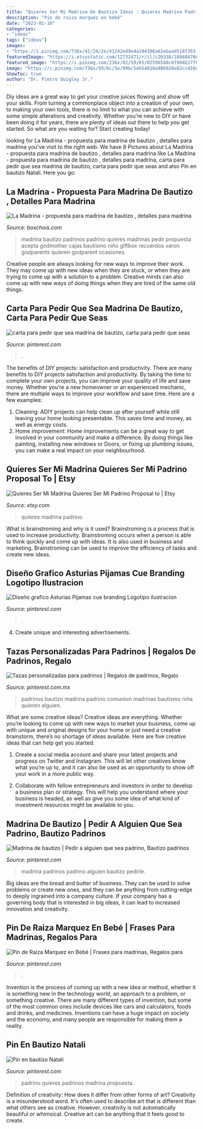 ```yaml
---
title: "Quieres Ser Mi Madrina De Bautizo Ideas : Quieres Madrina Padrino"
description: "Pin de raiza marquez en bebé"
date: "2023-01-10"
categories:
- "ideas"
tags: ["ideas"]
images:
- "https://i.pinimg.com/736x/41/24/2e/41242ed9e4a194386a61ebaad518f263.jpg"
featuredImage: "https://i.etsystatic.com/12732471/r/il/c20338/1884847661/il_570xN.1884847661_g7je.jpg"
featured_image: "https://i.pinimg.com/236x/02/59/65/02596588c6f904b27f6efeda9cafbff6.jpg?nii=t"
image: "https://i.pinimg.com/736x/99/bc/5e/99bc5eb54010a98b020a82ccd16d67ba.jpg"
ShowToc: true
author: "Dr. Pietro Quigley Jr."
---
```



Diy ideas are a great way to get your creative juices flowing and show off your skills. From turning a commonplace object into a creation of your own, to making your own tools, there is no limit to what you can achieve with some simple alterations and creativity. Whether you're new to DIY or have been doing it for years, there are plenty of ideas out there to help you get started. So what are you waiting for? Start creating today!

	

		
looking for La Madrina - propuesta para madrina de bautizo , detalles para madrina you've visit to the right web. We have 8 Pictures about La Madrina - propuesta para madrina de bautizo , detalles para madrina like La Madrina - propuesta para madrina de bautizo , detalles para madrina, carta para pedir que sea madrina de bautizo, carta para pedir que seas and also Pin en bautizo Natali. Here you go:
		
    
## La Madrina - Propuesta Para Madrina De Bautizo , Detalles Para Madrina

<img loading=lazy src="https://cdn.shopify.com/s/files/1/2344/0125/products/la_madrina_1024x1024.jpg?v=1541617444" onerror="this.onerror=null;this.src='https://tse1.mm.bing.net/th?id=OIP.Mo_-2V4TV_sx_oVsZsvcSQHaFG&amp;pid=15.1';" alt="La Madrina - propuesta para madrina de bautizo , detalles para madrina">

_Source: boxchois.com_

>madrina bautizo padrinos padrino quieres madrinas pedir propuesta acepta godmother cajas bautismo niño giftbox recuerdos varon godparents quieren godparent ocasiones. 

	

Creative people are always looking for new ways to improve their work. They may come up with new ideas when they are stuck, or when they are trying to come up with a solution to a problem. Creative minds can also come up with new ways of doing things when they are tired of the same old things.

    
## Carta Para Pedir Que Sea Madrina De Bautizo, Carta Para Pedir Que Seas

<img loading=lazy src="https://i.pinimg.com/736x/99/bc/5e/99bc5eb54010a98b020a82ccd16d67ba.jpg" onerror="this.onerror=null;this.src='https://tse2.mm.bing.net/th?id=OIP.6yK6b5oH3IpSQ-Zdn5dcigHaJ4&amp;pid=15.1';" alt="carta para pedir que sea madrina de bautizo, carta para pedir que seas">

_Source: pinterest.com_

>. 

	

The benefits of DIY projects: satisfaction and productivity.
There are many benefits to DIY projects satisfaction and productivity. By taking the time to complete your own projects, you can improve your quality of life and save money. Whether you’re a new homeowner or an experienced mechanic, there are multiple ways to improve your workflow and save time. Here are a few examples: 
1. Cleaning: ADIY projects can help clean up after yourself while still leaving your home looking presentable. This saves time and money, as well as energy costs. 
2. Home improvement: Home improvements can be a great way to get involved in your community and make a difference. By doing things like painting, installing new windows or Doors, or fixing up plumbing issues, you can make a real impact on your neighbourhood. 

    
## Quieres Ser Mi Madrina Quieres Ser Mi Padrino Proposal To | Etsy

<img loading=lazy src="https://i.etsystatic.com/12732471/r/il/c20338/1884847661/il_570xN.1884847661_g7je.jpg" onerror="this.onerror=null;this.src='https://tse2.mm.bing.net/th?id=OIP.olj7ruItZwTrs7mAFDFm9wHaE8&amp;pid=15.1';" alt="Quieres Ser Mi Madrina Quieres Ser Mi Padrino Proposal to | Etsy">

_Source: etsy.com_

>quieres madrina padrino. 

	

What is brainstroming and why is it used?
Brainstroming is a process that is used to increase productivity. Brainstroming occurs when a person is able to think quickly and come up with ideas. It is also used in business and marketing. Brainstroming can be used to improve the efficiency of tasks and create new ideas.

    
## Diseño Grafico Asturias Pijamas Cue Branding Logotipo Ilustracion

<img loading=lazy src="https://i.pinimg.com/originals/2d/bf/81/2dbf8198902cf2d3ce45e59f65ad4102.jpg" onerror="this.onerror=null;this.src='https://tse3.mm.bing.net/th?id=OIP.QZn74yO-S0j5bzKEcOXLaAHaHa&amp;pid=15.1';" alt="Diseño grafico Asturias Pijamas cue branding Logotipo ilustracion">

_Source: pinterest.com_

>. 

	

4. Create unique and interesting advertisements.

    
## Tazas Personalizadas Para Padrinos | Regalos De Padrinos, Regalo

<img loading=lazy src="https://i.pinimg.com/736x/cb/54/3c/cb543c74089cca2805c031f8ff8dabce.jpg" onerror="this.onerror=null;this.src='https://tse2.mm.bing.net/th?id=OIP.-gaMR4Z-wQ7TyRfN2NhzJQHaJ4&amp;pid=15.1';" alt="Tazas personalizadas para padrinos | Regalos de padrinos, Regalo">

_Source: pinterest.com.mx_

>padrinos bautizo madrina padrino comunion madrinas bautismo niña quieren alguien. 

	

What are some creative ideas?
Creative ideas are everything. Whether you’re looking to come up with new ways to market your business, come up with unique and original designs for your home or just need a creative brainstorm, there’s no shortage of ideas available. Here are five creative ideas that can help get you started:
1. Create a social media account and share your latest projects and progress on Twitter and Instagram. This will let other creatives know what you’re up to, and it can also be used as an opportunity to show off your work in a more public way.

2. Collaborate with fellow entrepreneurs and investors in order to develop a business plan or strategy. This will help you understand where your business is headed, as well as give you some idea of what kind of investment resources might be available to you.


    
## Madrina De Bautizo | Pedir A Alguien Que Sea Padrino, Bautizo Padrinos

<img loading=lazy src="https://i.pinimg.com/236x/02/59/65/02596588c6f904b27f6efeda9cafbff6.jpg?nii=t" onerror="this.onerror=null;this.src='https://tse3.mm.bing.net/th?id=OIP.aB_2RjG5LHY7k6bycvanPgAAAA&amp;pid=15.1';" alt="Madrina de bautizo | Pedir a alguien que sea padrino, Bautizo padrinos">

_Source: pinterest.com_

>madrina padrinos padrino alguien bautizo pedirle. 

	

Big ideas are the bread and butter of business. They can be used to solve problems or create new ones, and they can be anything from cutting-edge to deeply ingrained into a company culture. If your company has a governing body that is interested in big ideas, it can lead to increased innovation and creativity.

    
## Pin De Raiza Marquez En Bebé | Frases Para Madrinas, Regalos Para

<img loading=lazy src="https://i.pinimg.com/736x/f8/1a/a1/f81aa1e3fe327b1cb744f2ec8324257d.jpg" onerror="this.onerror=null;this.src='https://tse1.mm.bing.net/th?id=OIP.MpMUOX3N9fw9--zQJCHeDwHaHa&amp;pid=15.1';" alt="Pin de Raiza Marquez en Bebé | Frases para madrinas, Regalos para">

_Source: pinterest.com_

>. 

	

Invention is the process of coming up with a new idea or method, whether it is something new in the technology world, an approach to a problem, or something creative. There are many different types of invention, but some of the most common ones include devices like cars and calculators, foods and drinks, and medicines. Inventions can have a huge impact on society and the economy, and many people are responsible for making them a reality.

    
## Pin En Bautizo Natali

<img loading=lazy src="https://i.pinimg.com/736x/41/24/2e/41242ed9e4a194386a61ebaad518f263.jpg" onerror="this.onerror=null;this.src='https://tse4.mm.bing.net/th?id=OIP.UqEaabKfBgpRGasf5H7H-wHaHa&amp;pid=15.1';" alt="Pin en bautizo Natali">

_Source: pinterest.com_

>padrino quieres padrinos madrina propuesta. 

	

Definition of creativity: How does it differ from other forms of art?
Creativity is a misunderstood word. It's often used to describe art that is different than what others see as creative. However, creativity is not automatically beautiful or whimsical. Creative art can be anything that it feels good to create.

